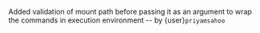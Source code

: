 Added validation of mount path before passing it as an argument to wrap the
commands in execution environment -- by {user}`priyamsahoo`
